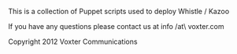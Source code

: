 This is a collection of Puppet scripts used to deploy Whistle / Kazoo

If you have any questions please contact us at info /at\ voxter.com

Copyright 2012 Voxter Communications